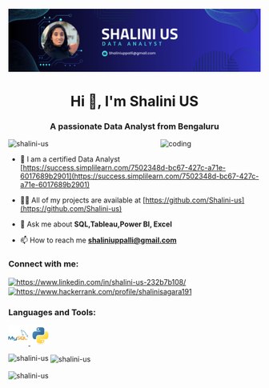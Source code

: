 ![logo](https://github.com/Shalini-us/Shalini-us/blob/main/Github%20Banner.png)
<h1 align="center">Hi 👋, I'm Shalini US</h1>
<h3 align="center">A passionate Data Analyst from Bengaluru</h3>

<img align="right" alt="coding" width="200" src="https://cdna.artstation.com/p/assets/images/images/042/631/286/original/bryan-rodriguez-belchibia-1-rightspeed.gif?1635037562">

<p align="left"> <img src="https://komarev.com/ghpvc/?username=shalini-us&label=Profile%20views&color=0e75b6&style=flat" alt="shalini-us" /> </p>

- 🔭 I am a certified Data Analyst [https://success.simplilearn.com/7502348d-bc67-427c-a71e-6017689b2901](https://success.simplilearn.com/7502348d-bc67-427c-a71e-6017689b2901)

- 👨‍💻 All of my projects are available at [https://github.com/Shalini-us](https://github.com/Shalini-us)

- 💬 Ask me about **SQL,Tableau,Power BI, Excel**

- 📫 How to reach me **shaliniuppalli@gmail.com**

<h3 align="left">Connect with me:</h3>
<p align="left">
<a href="https://linkedin.com/in/https://www.linkedin.com/in/shalini-us-232b7b108/" target="blank"><img align="center" src="https://raw.githubusercontent.com/rahuldkjain/github-profile-readme-generator/master/src/images/icons/Social/linked-in-alt.svg" alt="https://www.linkedin.com/in/shalini-us-232b7b108/" height="30" width="40" /></a>
<a href="https://www.hackerrank.com/https://www.hackerrank.com/profile/shalinisagara191" target="blank"><img align="center" src="https://raw.githubusercontent.com/rahuldkjain/github-profile-readme-generator/master/src/images/icons/Social/hackerrank.svg" alt="https://www.hackerrank.com/profile/shalinisagara191" height="30" width="40" /></a>
</p>

<h3 align="left">Languages and Tools:</h3>
<p align="left"> <a href="https://www.mysql.com/" target="_blank" rel="noreferrer"> <img src="https://raw.githubusercontent.com/devicons/devicon/master/icons/mysql/mysql-original-wordmark.svg" alt="mysql" width="40" height="40"/> </a> <a href="https://www.python.org" target="_blank" rel="noreferrer"> <img src="https://raw.githubusercontent.com/devicons/devicon/master/icons/python/python-original.svg" alt="python" width="40" height="40"/> </a> </p>

<p><img align="left" src="https://github-readme-stats.vercel.app/api/top-langs?username=shalini-us&show_icons=true&locale=en&layout=compact" alt="shalini-us" /></p>

<p>&nbsp;<img align="center" src="https://github-readme-stats.vercel.app/api?username=shalini-us&show_icons=true&locale=en" alt="shalini-us" /></p>

<p><img align="center" src="https://github-readme-streak-stats.herokuapp.com/?user=shalini-us&" alt="shalini-us" /></p>
